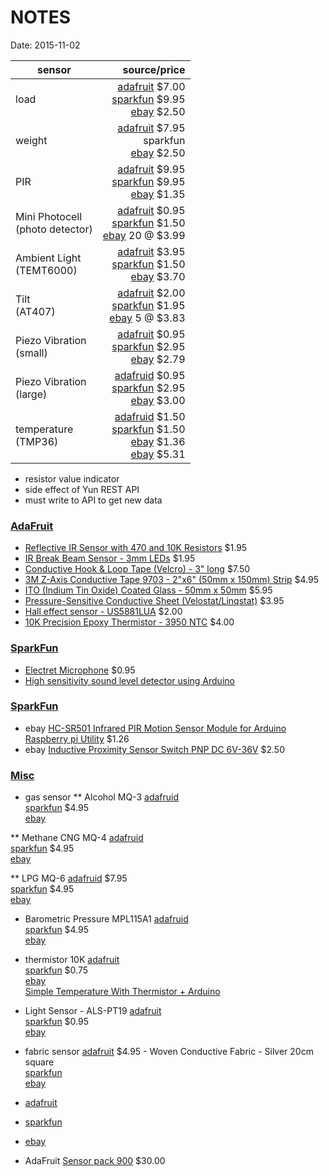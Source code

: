 # NOTES #
Date: 2015-11-02

|    sensor   |  source/price |
|-------------|--------------:|
| load        | [adafruit](http://www.adafruit.com/products/166) $7.00<br>[sparkfun](https://www.sparkfun.com/products/10245) $9.95<br>[ebay](http://www.ebay.com/itm/M-Electronic-Balance-Weighing-Load-Cell-Sensor-0-5Kg-K-/331571837632) $2.50 |
| weight      | [adafruit](http://www.adafruit.com/products/166) $7.95<br>sparkfun<br>[ebay](http://www.ebay.com/itm/M-Electronic-Balance-Weighing-Load-Cell-Sensor-0-5Kg-K-/331571837632) $2.50 |
| PIR         | [adafruit](http://www.adafruit.com/products/189)  $9.95<br>[sparkfun](https://www.sparkfun.com/products/13285) $9.95<br>[ebay](http://www.ebay.com/itm/HC-SR501-Adjust-IR-Pyroelectric-Infrared-PIR-Motion-Sensor-Detector-Module-NEW-/271638488228) $1.35 |
| Mini Photocell<br>(photo detector) | [adafruit](http://www.adafruit.com/products/161) $0.95<br>[sparkfun](https://www.sparkfun.com/products/9088) $1.50<br>[ebay](http://www.ebay.com/itm/20x-5537CDS-Photo-Light-Dependent-Sensitive-Resistor-Photoresistor-LDR-Photocell-/271591239495) 20 @ $3.99<br> |
| Ambient Light<br>(TEMT6000) | [adafruit](http://www.adafruit.com/products/1384) $3.95<br>[sparkfun](https://www.sparkfun.com/products/8348) $1.50<br>[ebay](http://www.ebay.com/itm/1pcs-TEMT6000-Light-Sensor-TEMT6000-Professional-Light-Sensor-IC-NEW-/262030683849) $3.70 |
| Tilt <br>(AT407) | [adafruit](http://www.adafruit.com/products/173) $2.00<br>[sparkfun](https://www.sparkfun.com/products/10289)  $1.95<br>[ebay](http://www.ebay.com/itm/Vibration-Knock-Sensor-5-Pack-Tilt-SW-18020P-AT407-Mercury-Free-5x-5pcs-/231740544669) 5 @ $3.83 |
| Piezo Vibration<br>(small) | [adafruit](http://www.adafruit.com/products/1740) $0.95<br>[sparkfun](https://www.sparkfun.com/products/9198) $2.95<br>[ebay](http://www.ebay.com/itm/Piezo-Vibration-Sensor-Small-Vertical-/271618771586) $2.79 |
| Piezo Vibration<br>(large) | [adafruid](http://www.adafruit.com/products/1739) $0.95<br>[sparkfun](https://www.sparkfun.com/products/9196) $2.95<br>[ebay](http://www.ebay.com/itm/Piezo-Vibration-Sensor-Large-with-Mass-/201425621872) $3.00 |
| temperature<br>(TMP36) | [adafruid](http://www.adafruit.com/products/165) $1.50<br>[sparkfun](https://www.sparkfun.com/products/10988) $1.50<br>[ebay](http://www.ebay.com/itm/1pcs-TMP36GT9-ORIGINAL-Low-Voltage-Temperature-Sensors-/181004901020) $1.36<br>[ebay](http://www.ebay.com/itm/5pcs-TMP36GT9-ORIGINAL-Low-Voltage-Temperature-Sensors-/181004901551) $5.31 |

- resistor value indicator
- side effect of Yun REST API
- must write to API to get new data


### <a name=adafruit>[AdaFruit](http://www.adafruit.com/)</a> ###

- [Reflective IR Sensor with 470 and 10K Resistors](http://www.adafruit.com/products/2349) $1.95
- [IR Break Beam Sensor - 3mm LEDs](http://www.adafruit.com/products/2167) $1.95<br>
- [Conductive Hook & Loop Tape (Velcro) - 3" long](http://www.adafruit.com/products/1324) $7.50<br>
- [3M Z-Axis Conductive Tape 9703 - 2"x6" (50mm x 150mm) Strip](http://www.adafruit.com/products/1656) $4.95<br>
- [ITO (Indium Tin Oxide) Coated Glass - 50mm x 50mm](http://www.adafruit.com/products/1310) $5.95<br>
- [Pressure-Sensitive Conductive Sheet (Velostat/Linqstat)](http://www.adafruit.com/products/1361) $3.95<br>
- [Hall effect sensor - US5881LUA](http://www.adafruit.com/products/158) $2.00<br>
- [10K Precision Epoxy Thermistor - 3950 NTC](http://www.adafruit.com/products/372) $4.00<br>

### <a name=sparkfun>[SparkFun](https://www.sparkfun.com/)</a> ###

- [Electret Microphone](https://www.sparkfun.com/products/8635) $0.95
- [High sensitivity sound level detector using Arduino](http://davidhoulding.blogspot.com/2014/02/simple-high-sensitivity-arduino-sound.html)

### <a name=ebay>[SparkFun](https://www.ebay.com/)</a> ###

- ebay [HC-SR501 Infrared PIR Motion Sensor Module for Arduino Raspberry pi Utility](http://www.ebay.com/itm/HC-SR501-Infrared-PIR-Motion-Sensor-Module-for-Arduino-Raspberry-pi-Utility-/141809807216) $1.26
- ebay [Inductive Proximity Sensor Switch PNP DC 6V-36V](http://www.ebay.com/itm/LJ12A3-4-Z-BY-Inductive-Proximity-Sensor-Switch-PNP-DC-6V-36V-/331657665140) $2.50


### <a name=misc>[Misc]()</a> ###

* gas sensor
** Alcohol
MQ-3
[adafruid]()<br>
[sparkfun](https://www.sparkfun.com/products/8880) $4.95<br>
[ebay]()<br>

** Methane CNG
MQ-4
[adafruid]()<br>
[sparkfun](https://www.sparkfun.com/products/9404) $4.95<br>
[ebay]()<br>

** LPG
MQ-6
[adafruid](http://www.adafruit.com/products/992) $7.95<br>
[sparkfun](https://www.sparkfun.com/products/9405)  $4.95<br>
[ebay]()<br>

* Barometric Pressure
MPL115A1
[adafruid]()<br>
[sparkfun](https://www.sparkfun.com/products/9602) $4.95<br>
[ebay]()<br>


* thermistor 10K
[adafruit]()<br>
[sparkfun](https://www.sparkfun.com/products/250) $0.75<br>
[ebay]()<br>
[Simple Temperature With Thermistor + Arduino](http://bildr.org/2012/11/thermistor-arduino/)

* Light Sensor - ALS-PT19
[adafruit]()<br>
[sparkfun](https://www.sparkfun.com/products/12566) $0.95<br>
[ebay]()<br>

* fabric sensor
[adafruit](http://www.adafruit.com/products/1168) $4.95 - Woven Conductive Fabric - Silver 20cm square<br>
[sparkfun]()<br>
[ebay]()<br>


- [adafruit]()
- [sparkfun]()
- [ebay]()

- AdaFruit [Sensor pack 900](http://www.adafruit.com/products/176) $30.00<br>

